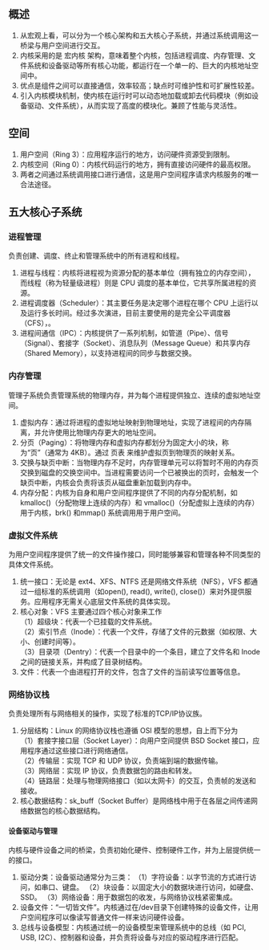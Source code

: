 ## 概述
1. 从宏观上看，可以分为一个核心架构和五大核心子系统，并通过系统调用这一桥梁与用户空间进行交互。
2. 内核采用的是 宏内核 架构，意味着整个内核，包括进程调度、内存管理、文件系统和设备驱动等所有核心功能，都运行在一个单一的、巨大的内核地址空间中。
3. 优点是组件之间可以直接通信，效率较高；缺点时可维护性和可扩展性较差。
4. 引入内核模块机制，使内核在运行时可以动态地加载或卸去代码模块（例如设备驱动、文件系统），从而实现了高度的模块化。兼顾了性能与灵活性。
## 空间
1. 用户空间（Ring 3）：应用程序运行的地方，访问硬件资源受到限制。
2. 内核空间（Ring 0）：内核代码运行的地方，拥有直接访问硬件的最高权限。
3. 两者之间通过系统调用接口进行通信，这是用户空间程序请求内核服务的唯一合法途径。
## 五大核心子系统
### 进程管理
负责创建、调度、终止和管理系统中的所有进程和线程。
1. 进程与线程：内核将进程视为资源分配的基本单位（拥有独立的内存空间），而线程（称为轻量级进程）则是 CPU 调度的基本单位，它共享所属进程的资源。
2. 进程调度器（Scheduler）：其主要任务是决定哪个进程在哪个 CPU 上运行以及运行多长时间。经过多次演进，目前主要使用的是完全公平调度器（CFS），。
3. 进程间通信（IPC）：内核提供了一系列机制，如管道（Pipe）、信号（Signal）、套接字（Socket）、消息队列（Message Queue）和共享内存（Shared Memory），以支持进程间的同步与数据交换。
### 内存管理
管理子系统负责管理系统的物理内存，并为每个进程提供独立、连续的虚拟地址空间。
1. 虚拟内存：通过将进程的虚拟地址映射到物理地址，实现了进程间的内存隔离，并允许使用比物理内存更大的地址空间。
2. 分页（Paging）：将物理内存和虚拟内存都划分为固定大小的块，称为“页”（通常为 4KB）。通过 页表 来维护虚拟页到物理页的映射关系。
3. 交换与缺页中断：当物理内存不足时，内存管理单元可以将暂时不用的内存页交换到磁盘的交换空间中。当进程需要访问一个已被换出的页时，会触发一个缺页中断，内核会负责将该页从磁盘重新加载到内存中。
4. 内存分配：内核为自身和用户空间程序提供了不同的内存分配机制，如 kmalloc()（分配物理上连续的内存）和 vmalloc()（分配虚拟上连续的内存）用于内核，brk() 和mmap() 系统调用用于用户空间。
### 虚拟文件系统
为用户空间程序提供了统一的文件操作接口，同时能够兼容和管理各种不同类型的具体文件系统。
1. 统一接口：无论是 ext4、XFS、NTFS 还是网络文件系统（NFS），VFS 都通过一组标准的系统调用（如open(), read(), write(), close()）来对外提供服务。应用程序无需关心底层文件系统的具体实现。
2. 核心对象：VFS 主要通过四个核心对象来工作\
（1）超级块：代表一个已挂载的文件系统。\
（2）索引节点（Inode）：代表一个文件，存储了文件的元数据（如权限、大小、创建时间等）。\
（3）目录项（Dentry）：代表一个目录中的一个条目，建立了文件名和 Inode 之间的链接关系，并构成了目录树结构。
3. 文件：代表一个由进程打开的文件，包含了文件的当前读写位置等信息。
### 网络协议栈
负责处理所有与网络相关的操作，实现了标准的TCP/IP协议族。
1. 分层结构：Linux 的网络协议栈也遵循 OSI 模型的思想，自上而下分为\
（1）套接字接口层（Socket Layer）：向用户空间提供 BSD Socket 接口，应用程序通过这些接口进行网络通信。\
（2）传输层：实现 TCP 和 UDP 协议，负责端到端的数据传输。\
（3）网络层：实现 IP 协议，负责数据包的路由和转发。\
（4）链路层：处理与物理网络接口（如以太网卡）的交互，负责帧的发送和接收。
2. 核心数据结构：sk_buff（Socket Buffer）是网络栈中用于在各层之间传递网络数据包的核心数据结构。
#### 设备驱动与管理
内核与硬件设备之间的桥梁，负责初始化硬件、控制硬件工作，并为上层提供统一的接口。
1. 驱动分类：设备驱动通常分为三类：
（1）字符设备：以字节流的方式进行访问，如串口、键盘。
（2）块设备：以固定大小的数据块进行访问，如硬盘、SSD。
（3）网络设备：用于数据包的收发，与网络协议栈紧密集成。
2. 设备文件：“一切皆文件”。内核通过在/dev目录下创建特殊的设备文件，让用户空间程序可以像读写普通文件一样来访问硬件设备。
3. 总线与设备模型：内核通过统一的设备模型来管理系统中的总线（如 PCI, USB, I2C）、控制器和设备，并负责将设备与对应的驱动程序进行匹配。